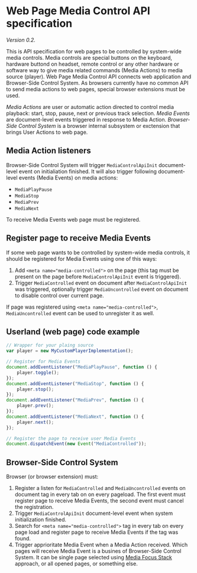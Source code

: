 # Web Page Media Control API specification

*Version 0.2.*

This is API specification for web pages to be controlled by system-wide media controls. Media controls are special buttons on the keyboard, hardware buttond on headset, remote control or any other hardware or software way to give media related commands (Media Actions) to media source (player). Web Page Media Control API connects web application and Browser-Side Control System. As browsers currently have no common API to send media actions to web pages, special browser extensions must be used.

*Media Actions* are user or automatic action directed to control media playback: start, stop, pause, next or previous track selection. *Media Events* are document-level events triggered in response to Media Action. *Browser-Side Control System* is a browser internal subsystem or exctension that brings User Actions to web page.

Media Action listeners
----------------------

Browser-Side Control System will trigger `MediaControlApiInit` document-level event on initialiation finished. It will also trigger following document-level events (Media Events) on media actions:

- `MediaPlayPause`
- `MediaStop`
- `MediaPrev`
- `MediaNext`

To receive Media Events web page must be registered.

Register page to receive Media Events
-------------------------------------

If some web page wants to be controlled by system-wide media controls, it should be registered for Media Events using one of this ways:

1. Add `<meta name="media-controlled">` on the page (this tag must be present on the page before `MediaControlApiInit` event is triggered).
2. Trigger `MediaControlled` event on document after `MediaControlApiInit` was triggered, optionally trigger `MediaUncontrolled` event on document to disable control over current page.

If page was registered using `<meta name="media-controlled">`, `MediaUncontrolled` event can be used to unregister it as well.

Userland (web page) code example
--------------------------------

``` js
// Wrapper for your plaing source
var player = new MyCustomPlayerImplementation();

// Register for Media Events
document.addEventListener("MediaPlayPause", function () {
    player.toggle();
});
document.addEventListener("MediaStop", function () {
    player.stop();
});
document.addEventListener("MediaPrev", function () {
    player.prev();
});
document.addEventListener("MediaNext", function () {
    player.next();
});

// Register the page to receive user Media Events
document.dispatchEvent(new Event("MediaControlled"));
```

Browser-Side Control System
---------------------------

Browser (or browser extension) must:

1. Register a listen for `MediaControlled` and `MediaUncontrolled` events on document tag in every tab on on every pageload. The first event must register page to receive Media Events, the second event must cancel the registration.
2. Trigger `MediaControlApiInit` document-level event when system initialization finished.
3. Search for `<meta name="media-controlled">` tag in every tab on every page load and register page to receive Media Events if the tag was found.
3. Trigger apprioritate Media Event when a Media Action received. Which pages will receive Media Event is a busines of Browser-Side Control System. It can be single page selected using [Media Focus Stack](http://smus.com/remote-controls-web-media/) approach, or all opened pages, or something else.
